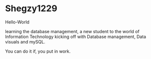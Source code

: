# Shegzy1229

Hello-World 

learning the database management, a new student to the world of Information Technology
kicking off with Database management, Data visuals and mySQL.


You can do it if, you put in work.
